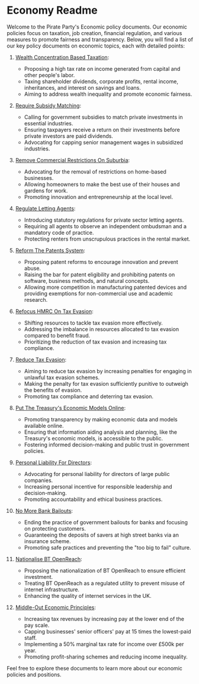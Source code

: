 # Economy Readme

Welcome to the Pirate Party's Economic policy documents. Our economic policies focus on taxation, job creation, financial regulation, and various measures to promote fairness and transparency. Below, you will find a list of our key policy documents on economic topics, each with detailed points:

1. [Wealth Concentration Based Taxation](readme.md):
   - Proposing a high tax rate on income generated from capital and other people's labor.
   - Taxing shareholder dividends, corporate profits, rental income, inheritances, and interest on savings and loans.
   - Aiming to address wealth inequality and promote economic fairness.

2. [Require Subsidy Matching](readme.md):
   - Calling for government subsidies to match private investments in essential industries.
   - Ensuring taxpayers receive a return on their investments before private investors are paid dividends.
   - Advocating for capping senior management wages in subsidized industries.

3. [Remove Commercial Restrictions On Suburbia](readme.md):
   - Advocating for the removal of restrictions on home-based businesses.
   - Allowing homeowners to make the best use of their houses and gardens for work.
   - Promoting innovation and entrepreneurship at the local level.

4. [Regulate Letting Agents](readme.md):
   - Introducing statutory regulations for private sector letting agents.
   - Requiring all agents to observe an independent ombudsman and a mandatory code of practice.
   - Protecting renters from unscrupulous practices in the rental market.

5. [Reform The Patents System](readme.md):
   - Proposing patent reforms to encourage innovation and prevent abuse.
   - Raising the bar for patent eligibility and prohibiting patents on software, business methods, and natural concepts.
   - Allowing more competition in manufacturing patented devices and providing exemptions for non-commercial use and academic research.

6. [Refocus HMRC On Tax Evasion](readme.md):
   - Shifting resources to tackle tax evasion more effectively.
   - Addressing the imbalance in resources allocated to tax evasion compared to benefit fraud.
   - Prioritizing the reduction of tax evasion and increasing tax compliance.

7. [Reduce Tax Evasion](readme.md):
   - Aiming to reduce tax evasion by increasing penalties for engaging in unlawful tax evasion schemes.
   - Making the penalty for tax evasion sufficiently punitive to outweigh the benefits of evasion.
   - Promoting tax compliance and deterring tax evasion.

8. [Put The Treasury's Economic Models Online](readme.md):
   - Promoting transparency by making economic data and models available online.
   - Ensuring that information aiding analysis and planning, like the Treasury's economic models, is accessible to the public.
   - Fostering informed decision-making and public trust in government policies.

9. [Personal Liability For Directors](readme.md):
   - Advocating for personal liability for directors of large public companies.
   - Increasing personal incentive for responsible leadership and decision-making.
   - Promoting accountability and ethical business practices.

10. [No More Bank Bailouts](readme.md):
    - Ending the practice of government bailouts for banks and focusing on protecting customers.
    - Guaranteeing the deposits of savers at high street banks via an insurance scheme.
    - Promoting safe practices and preventing the "too big to fail" culture.

11. [Nationalise BT OpenReach](readme.md):
    - Proposing the nationalization of BT OpenReach to ensure efficient investment.
    - Treating BT OpenReach as a regulated utility to prevent misuse of internet infrastructure.
    - Enhancing the quality of internet services in the UK.

12. [Middle-Out Economic Principles](readme.md):
    - Increasing tax revenues by increasing pay at the lower end of the pay scale.
    - Capping businesses' senior officers' pay at 15 times the lowest-paid staff.
    - Implementing a 50% marginal tax rate for income over £500k per year.
    - Promoting profit-sharing schemes and reducing income inequality.

Feel free to explore these documents to learn more about our economic policies and positions.
